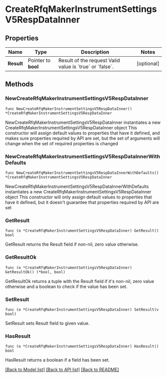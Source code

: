 # CreateRfqMakerInstrumentSettingsV5RespDataInner

## Properties

Name | Type | Description | Notes
------------ | ------------- | ------------- | -------------
**Result** | Pointer to **bool** | Result of the request  Valid value is &#x60;true&#x60; or &#x60;false&#x60;. | [optional] 

## Methods

### NewCreateRfqMakerInstrumentSettingsV5RespDataInner

`func NewCreateRfqMakerInstrumentSettingsV5RespDataInner() *CreateRfqMakerInstrumentSettingsV5RespDataInner`

NewCreateRfqMakerInstrumentSettingsV5RespDataInner instantiates a new CreateRfqMakerInstrumentSettingsV5RespDataInner object
This constructor will assign default values to properties that have it defined,
and makes sure properties required by API are set, but the set of arguments
will change when the set of required properties is changed

### NewCreateRfqMakerInstrumentSettingsV5RespDataInnerWithDefaults

`func NewCreateRfqMakerInstrumentSettingsV5RespDataInnerWithDefaults() *CreateRfqMakerInstrumentSettingsV5RespDataInner`

NewCreateRfqMakerInstrumentSettingsV5RespDataInnerWithDefaults instantiates a new CreateRfqMakerInstrumentSettingsV5RespDataInner object
This constructor will only assign default values to properties that have it defined,
but it doesn't guarantee that properties required by API are set

### GetResult

`func (o *CreateRfqMakerInstrumentSettingsV5RespDataInner) GetResult() bool`

GetResult returns the Result field if non-nil, zero value otherwise.

### GetResultOk

`func (o *CreateRfqMakerInstrumentSettingsV5RespDataInner) GetResultOk() (*bool, bool)`

GetResultOk returns a tuple with the Result field if it's non-nil, zero value otherwise
and a boolean to check if the value has been set.

### SetResult

`func (o *CreateRfqMakerInstrumentSettingsV5RespDataInner) SetResult(v bool)`

SetResult sets Result field to given value.

### HasResult

`func (o *CreateRfqMakerInstrumentSettingsV5RespDataInner) HasResult() bool`

HasResult returns a boolean if a field has been set.


[[Back to Model list]](../README.md#documentation-for-models) [[Back to API list]](../README.md#documentation-for-api-endpoints) [[Back to README]](../README.md)


